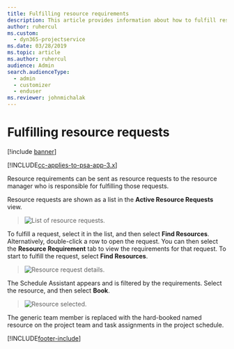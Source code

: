 ```yaml
---
title: Fulfilling resource requirements
description: This article provides information about how to fulfill resource requirements.
author: ruhercul
ms.custom: 
  - dyn365-projectservice
ms.date: 03/28/2019
ms.topic: article
ms.author: ruhercul
audience: Admin
search.audienceType: 
  - admin
  - customizer
  - enduser
ms.reviewer: johnmichalak
---
```


# Fulfilling resource requests

[!include [banner](../includes/psa-now-project-operations.md)]

[!INCLUDE[cc-applies-to-psa-app-3.x](../includes/cc-applies-to-psa-app-3x.md)]

Resource requirements can be sent as resource requests to the resource manager who is responsible for fulfilling those requests.

Resource requests are shown as a list in the **Active Resource Requests** view.

> ![List of resource requests.](media/Resource-Management-image59.png)

To fulfill a request, select it in the list, and then select **Find Resources**. Alternatively, double-click a row to open the request. You can then select the **Resource Requirement** tab to view the requirements for that request. To start to fulfill the request, select **Find Resources**.

> ![Resource request details.](media/Resource-Management-image60.png)

The Schedule Assistant appears and is filtered by the requirements. Select the resource, and then select **Book**.

> ![Resource selected.](media/Resource-Management-image61.png)

The generic team member is replaced with the hard-booked named resource on the project team and task assignments in the project schedule.


[!INCLUDE[footer-include](../includes/footer-banner.md)]
